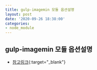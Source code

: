 ```yaml
---
title: gulp-imagemin 모듈 옵션설명
layout: post
date: '2020-09-26 18:38:00'
categories:
- node_module
---
```


## gulp-imagemin 모듈 옵션설명

* [참고링크](https://github.com/imagemin/imagemin-optipng){:target="_blank"}